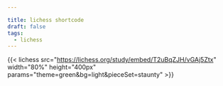 ```yaml
---

title: lichess shortcode
draft: false
tags:
  - lichess
---
```

{{< lichess src="https://lichess.org/study/embed/T2uBqZJH/vGAj5Ztx"
    width="80%" height="400px"
    params="theme=green&bg=light&pieceSet=staunty" >}}
